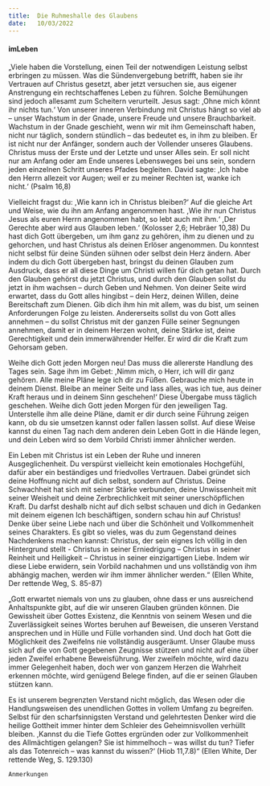```yaml
---
title:  Die Ruhmeshalle des Glaubens
date:   10/03/2022
---
```


#### imLeben

„Viele haben die Vorstellung, einen Teil der notwendigen Leistung selbst erbringen zu müssen. Was die Sündenvergebung betrifft, haben sie ihr Vertrauen auf Christus gesetzt, aber jetzt versuchen sie, aus eigener Anstrengung ein rechtschaffenes Leben zu führen. Solche Bemühungen sind jedoch allesamt zum Scheitern verurteilt. Jesus sagt: ,Ohne mich könnt ihr nichts tun.‘ Von unserer inneren Verbindung mit Christus hängt so viel ab – unser Wachstum in der Gnade, unsere Freude und unsere Brauchbarkeit. Wachstum in der Gnade geschieht, wenn wir mit ihm Gemeinschaft haben, nicht nur täglich, sondern stündlich – das bedeutet es, in ihm zu bleiben. Er ist nicht nur der Anfänger, sondern auch der Vollender unseres Glaubens. Christus muss der Erste und der Letzte und unser Alles sein. Er soll nicht nur am Anfang oder am Ende unseres Lebensweges bei uns sein, sondern jeden einzelnen Schritt unseres Pfades begleiten. David sagte: ,Ich habe den Herrn allezeit vor Augen; weil er zu meiner Rechten ist, wanke ich nicht.‘ (Psalm 16,8)

Vielleicht fragst du: ,Wie kann ich in Christus bleiben?‘ Auf die gleiche Art und Weise, wie du ihn am Anfang angenommen hast. ,Wie ihr nun Christus Jesus als euren Herrn angenommen habt, so lebt auch mit ihm.‘ ,Der Gerechte aber wird aus Glauben leben.‘ (Kolosser 2,6; Hebräer 10,38) Du hast dich Gott übergeben, um ihm ganz zu gehören, ihm zu dienen und zu gehorchen, und hast Christus als deinen Erlöser angenommen. Du konntest nicht selbst für deine Sünden sühnen oder selbst dein Herz ändern. Aber indem du dich Gott übergeben hast, bringst du deinen Glauben zum Ausdruck, dass er all diese Dinge um Christi willen für dich getan hat. Durch den Glauben gehörst du jetzt Christus, und durch den Glauben sollst du jetzt in ihm wachsen – durch Geben und Nehmen. Von deiner Seite wird erwartet, dass du Gott alles hingibst – dein Herz, deinen Willen, deine Bereitschaft zum Dienen. Gib dich ihm hin mit allem, was du bist, um seinen Anforderungen Folge zu leisten. Andererseits sollst du von Gott alles annehmen – du sollst Christus mit der ganzen Fülle seiner Segnungen annehmen, damit er in deinem Herzen wohnt, deine Stärke ist, deine Gerechtigkeit und dein immerwährender Helfer. Er wird dir die Kraft zum Gehorsam geben.

Weihe dich Gott jeden Morgen neu! Das muss die allererste Handlung des Tages sein. Sage ihm im Gebet: ,Nimm mich, o Herr, ich will dir ganz gehören. Alle meine Pläne lege ich dir zu Füßen. Gebrauche mich heute in deinem Dienst. Bleibe an meiner Seite und lass alles, was ich tue, aus deiner Kraft heraus und in deinem Sinn geschehen!‘ Diese Übergabe muss täglich geschehen. Weihe dich Gott jeden Morgen für den jeweiligen Tag. Unterstelle ihm alle deine Pläne, damit er dir durch seine Führung zeigen kann, ob du sie umsetzen kannst oder fallen lassen sollst. Auf diese Weise kannst du einen Tag nach dem anderen dein Leben Gott in die Hände legen, und dein Leben wird so dem Vorbild Christi immer ähnlicher werden.

Ein Leben mit Christus ist ein Leben der Ruhe und inneren Ausgeglichenheit. Du verspürst vielleicht kein emotionales Hochgefühl, dafür aber ein beständiges und friedvolles Vertrauen. Dabei gründet sich deine Hoffnung nicht auf dich selbst, sondern auf Christus. Deine Schwachheit hat sich mit seiner Stärke verbunden, deine Unwissenheit mit seiner Weisheit und deine Zerbrechlichkeit mit seiner unerschöpflichen Kraft. Du darfst deshalb nicht auf dich selbst schauen und dich in Gedanken mit deinem eigenen Ich beschäftigen, sondern schau hin auf Christus! Denke über seine Liebe nach und über die Schönheit und Vollkommenheit seines Charakters. Es gibt so vieles, was du zum Gegenstand deines Nachdenkens machen kannst: Christus, der sein eignes Ich völlig in den Hintergrund stellt - Christus in seiner Erniedrigung – Christus in seiner Reinheit und Heiligkeit – Christus in seiner einzigartigen Liebe. Indem wir diese Liebe erwidern, sein Vorbild nachahmen und uns vollständig von ihm abhängig machen, werden wir ihm immer ähnlicher werden.“ (Ellen White, Der rettende Weg, S. 85-87)


„Gott erwartet niemals von uns zu glauben, ohne dass er uns ausreichend Anhaltspunkte gibt, auf die wir unseren Glauben gründen können. Die Gewissheit über Gottes Existenz, die Kenntnis von seinem Wesen und die Zuverlässigkeit seines Wortes beruhen auf Beweisen, die unseren Verstand ansprechen und in Hülle und Fülle vorhanden sind. Und doch hat Gott die Möglichkeit des Zweifelns nie vollständig ausgeräumt. Unser Glaube muss sich auf die von Gott gegebenen Zeugnisse stützen und nicht auf eine über jeden Zweifel erhabene Beweisführung. Wer zweifeln möchte, wird dazu immer Gelegenheit haben, doch wer von ganzem Herzen die Wahrheit erkennen möchte, wird genügend Belege finden, auf die er seinen Glauben stützen kann.

Es ist unserem begrenzten Verstand nicht möglich, das Wesen oder die Handlungsweisen des unendlichen Gottes in vollem Umfang zu begreifen. Selbst für den scharfsinnigsten Verstand und gelehrtesten Denker wird die heilige Gottheit immer hinter dem Schleier des Geheimnisvollen verhüllt bleiben. ,Kannst du die Tiefe Gottes ergründen oder zur Vollkommenheit des Allmächtigen gelangen? Sie ist himmelhoch – was willst du tun? Tiefer als das Totenreich – was kannst du wissen?‘ (Hiob 11,7.8)“ (Ellen White, Der rettende Weg, S. 129.130)


`Anmerkungen`
